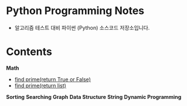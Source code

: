 # Python Programming Notes

- 알고리즘 테스트 대비 파이썬 (Python) 소스코드 저장소입니다.

# Contents

**Math**

- [find prime(return True or False)](https://github.com/sehnara/Python-Programming-Notes/blob/master/Math/find_prime_boolean.py)
- [find prime(return list)](https://github.com/sehnara/Python-Programming-Notes/blob/master/Math/find_prime_list.py)

**Sorting**
**Searching**
**Graph**
**Data Structure**
**String**
**Dynamic Programming**
